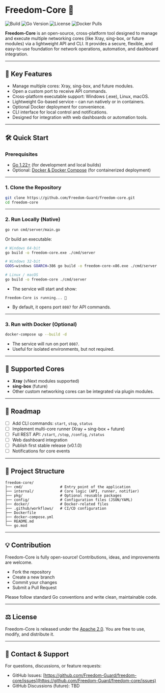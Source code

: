 # Freedom-Core 🚀

![Build](https://img.shields.io/github/actions/workflow/status/Freedom-Guard/freedom-core/go.yml?branch=main)
![Go Version](https://img.shields.io/badge/Go-1.22+-blue)
![License](https://img.shields.io/github/license/Freedom-Guard/Freedom-Core)
![Docker Pulls](https://img.shields.io/docker/pulls/freedom-guard/freedom-core)

**Freedom-Core** is an open-source, cross-platform tool designed to manage and execute multiple networking cores (like Xray, sing-box, or future modules) via a lightweight API and CLI. It provides a secure, flexible, and easy-to-use foundation for network operations, automation, and dashboard integration.

---

## 🌟 Key Features

- Manage multiple cores: Xray, sing-box, and future modules.
- Open a custom port to receive API commands.
- Cross-platform executable support: Windows (.exe), Linux, macOS.
- Lightweight Go-based service – can run natively or in containers.
- Optional Docker deployment for convenience.
- CLI interface for local control and notifications.
- Designed for integration with web dashboards or automation tools.

---

## 🛠️ Quick Start

### Prerequisites

- [Go 1.22+](https://golang.org/dl/) (for development and local builds)
- Optional: [Docker & Docker Compose](https://docs.docker.com/) (for containerized deployment)

---

### 1. Clone the Repository

```bash
git clone https://github.com/Freedom-Guard/freedom-core.git
cd freedom-core
```

---

### 2. Run Locally (Native)

```bash
go run cmd/server/main.go
```

Or build an executable:

```bash
# Windows 64-bit
go build -o freedom-core.exe ./cmd/server

# Windows 32-bit
GOOS=windows GOARCH=386 go build -o freedom-core-x86.exe ./cmd/server

# Linux / macOS
go build -o freedom-core ./cmd/server
```

* The service will start and show:

```
Freedom-Core is running... 🚀
```

* By default, it opens port `8087` for API commands.

---

### 3. Run with Docker (Optional)

```bash
docker-compose up --build -d
```

* The service will run on port `8087`.
* Useful for isolated environments, but not required.

---

## 📌 Supported Cores

* **Xray** (vNext modules supported)
* **sing-box** (future)
* Other custom networking cores can be integrated via plugin modules.

---

## 📌 Roadmap

* [ ] Add CLI commands: `start`, `stop`, `status`
* [ ] Implement multi-core runner (Xray + sing-box + future)
* [ ] Full REST API: `/start`, `/stop`, `/config`, `/status`
* [ ] Web dashboard integration
* [ ] Publish first stable release (v0.1.0)
* [ ] Notifications for core events

---

## 📁 Project Structure

```
freedom-core/
├── cmd/                 # Entry point of the application
├── internal/            # Core logic (API, runner, notifier)
├── pkg/                 # Optional reusable packages
├── config/              # Configuration files (JSON/YAML)
├── docker/              # Docker-related files
├── .github/workflows/   # CI/CD configuration
├── Dockerfile
├── docker-compose.yml
├── README.md
└── go.mod
```

---

## 💡 Contribution

Freedom-Core is fully open-source! Contributions, ideas, and improvements are welcome.

* Fork the repository
* Create a new branch
* Commit your changes
* Submit a Pull Request

Please follow standard Go conventions and write clean, maintainable code.

---

## ⚖️ License

Freedom-Core is released under the [Apache 2.0](LICENSE). You are free to use, modify, and distribute it.

---

## 📣 Contact & Support

For questions, discussions, or feature requests:

* GitHub Issues: [https://github.com/Freedom-Guard/freedom-core/issues](https://github.com/Freedom-Guard/freedom-core/issues)
* GitHub Discussions (future): TBD